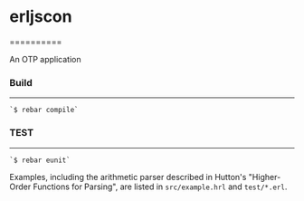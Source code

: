 # erljscon
==========

An OTP application

### Build
---------

    `$ rebar compile`

### TEST
--------

	`$ rebar eunit`

Examples, including the arithmetic parser described in Hutton's "Higher-Order Functions for Parsing", are listed in `src/example.hrl` and `test/*.erl`.
